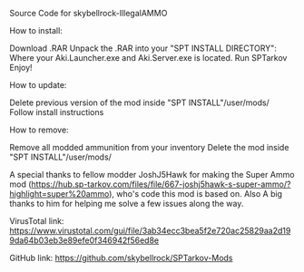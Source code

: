 Source Code for skybellrock-IllegalAMMO


How to install:

Download .RAR
Unpack the .RAR into your "SPT INSTALL DIRECTORY": Where your Aki.Launcher.exe and Aki.Server.exe is located.
Run SPTarkov
Enjoy!


How to update:

Delete previous version of the mod inside "SPT INSTALL"/user/mods/
Follow install instructions


How to remove:

Remove all modded ammunition from your inventory
Delete the mod inside "SPT INSTALL"/user/mods/


A special thanks to fellow modder JoshJ5Hawk for making the Super Ammo mod (https://hub.sp-tarkov.com/files/file/667-joshj5hawk-s-super-ammo/?highlight=super%20ammo), who's code this mod is based on. Also A big thanks to him for helping me solve a few issues along the way.


VirusTotal link:
https://www.virustotal.com/gui/file/3ab34ecc3bea5f2e720ac25829aa2d199da64b03eb3e89efe0f346942f56ed8e

GitHub link: https://github.com/skybellrock/SPTarkov-Mods
